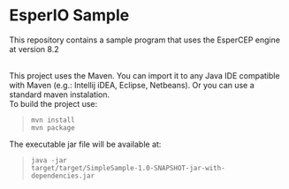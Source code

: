 # EsperIO Sample
This repository contains a sample program that uses the EsperCEP engine at version 8.2<br><br>

This project uses the Maven. You can import it to any Java IDE compatible with Maven (e.g.: Intellij iDEA, Eclipse, Netbeans). Or you can use a standard maven instalation.<br>
To build the project use:<br>

> <code>mvn install</code><br>
> <code>mvn package</code><br>

The executable jar file will be available at:<br>

> <code>java -jar target/target/SimpleSample-1.0-SNAPSHOT-jar-with-dependencies.jar</code><br>

